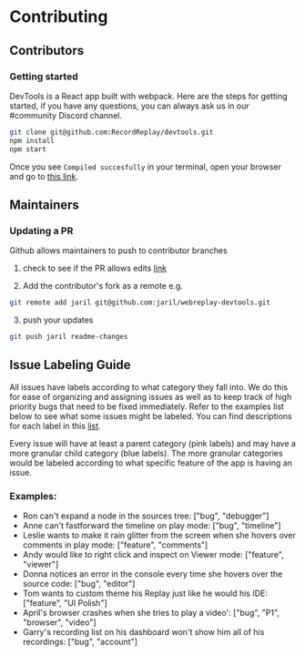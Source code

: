 # Contributing

## Contributors

### Getting started

DevTools is a React app built with webpack. Here are the steps for getting started, if you have any questions, you can always ask us in our #community Discord channel.

```bash
git clone git@github.com:RecordReplay/devtools.git
npm install
npm start
```

Once you see `Compiled succesfully` in your terminal, open your browser and go to [this link](http://localhost:8080/view?id=79f0cacd-727b-456d-8970-dbb4866ce6c7).

## Maintainers

### Updating a PR

Github allows maintainers to push to contributor branches

1. check to see if the PR allows edits [link](https://docs.github.com/en/github/collaborating-with-issues-and-pull-requests/allowing-changes-to-a-pull-request-branch-created-from-a-fork)

2. Add the contributor's fork as a remote e.g.

```bash
git remote add jaril git@github.com:jaril/webreplay-devtools.git
```

3. push your updates

```bash
git push jaril readme-changes
```

## Issue Labeling Guide

All issues have labels according to what category they fall into. We do this for ease of organizing and assigning issues as well as to keep track of high priority bugs that need to be fixed immediately.
Refer to the examples list below to see what some issues might be labeled.
You can find descriptions for each label in this [list](https://github.com/RecordReplay/devtools/issues/labels).

Every issue will have at least a parent category (pink labels) and may have a more granular child category (blue labels).
The more granular categories would be labeled according to what specific feature of the app is having an issue.

### **Examples:**

- Ron can't expand a node in the sources tree: ["bug", "debugger"]
- Anne can't fastforward the timeline on play mode: ["bug", "timeline"]
- Leslie wants to make it rain glitter from the screen when she hovers over comments in play mode: ["feature", "comments"]
- Andy would like to right click and inspect on Viewer mode: ["feature", "viewer"]
- Donna notices an error in the console every time she hovers over the source code: ["bug", "editor"]
- Tom wants to custom theme his Replay just like he would his IDE: ["feature", "UI Polish"]
- April's browser crashes when she tries to play a video': ["bug", "P1", "browser", "video"]
- Garry's recording list on his dashboard won't show him all of his recordings: ["bug", "account"]

